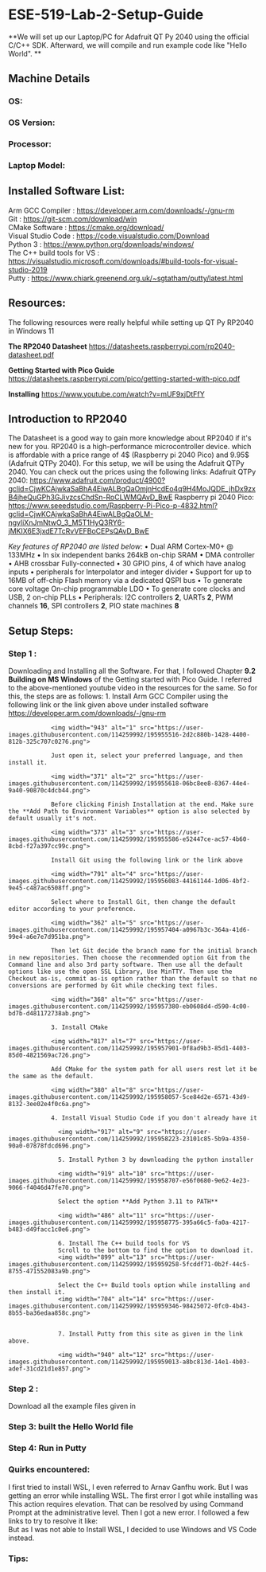 # ESE-519-Lab-2-Setup-Guide
 **We will set up our Laptop/PC for Adafruit QT Py 2040 using the official C/C++ SDK. Afterward, we will compile and run example code like "Hello World".
**
## Machine Details
### OS:
### OS Version:
### Processor:
### Laptop Model:

## Installed Software List:

Arm GCC Compiler              :    https://developer.arm.com/downloads/-/gnu-rm  <br />
Git                           :    https://git-scm.com/download/win <br />
CMake Software                :    https://cmake.org/download/ <br />
Visual Studio Code            :    https://code.visualstudio.com/Download <br />
Python 3                      :    https://www.python.org/downloads/windows/ <br />
The C++ build tools for VS    :    https://visualstudio.microsoft.com/downloads/#build-tools-for-visual-studio-2019 <br />
Putty                         :    https://www.chiark.greenend.org.uk/~sgtatham/putty/latest.html <br />


## Resources:
The following resources were really helpful while setting up QT Py RP2040 in Windows 11

**The RP2040 Datasheet**
https://datasheets.raspberrypi.com/rp2040-datasheet.pdf

**Getting Started with Pico Guide**
https://datasheets.raspberrypi.com/pico/getting-started-with-pico.pdf

**Installing** 
https://www.youtube.com/watch?v=mUF9xjDtFfY

## Introduction to RP2040
The Datasheet is a good way to gain more knowledge about RP2040 if it's new for you. 
RP2040 is a high-performance microcontroller device. which is affordable with a price range of 4$ (Raspberry pi 2040 Pico) and 9.95$ (Adafruit QTPy 2040). For this setup, we will be using the Adafruit QTPy 2040. 
You can check out the prices using the following links:
Adafruit QTPy 2040:  https://www.adafruit.com/product/4900?gclid=CjwKCAjwkaSaBhA4EiwALBgQaOmjnHcdEo4q9H4MoJQDE_jhDx9zxB4jheQuGPh3GJivzcsChdSn-RoCLWMQAvD_BwE
Raspberry pi 2040 Pico: https://www.seeedstudio.com/Raspberry-Pi-Pico-p-4832.html?gclid=CjwKCAjwkaSaBhA4EiwALBgQaOLM-ngyliXnJmNtwO_3_M5T1HyQ3RY6-jMKIX6E3jxdE7TcRvVEFBoCEPsQAvD_BwE

*Key features of RP2040 are listed below:*
• Dual ARM Cortex-M0+ @ 133MHz
• In six independent banks 264kB on-chip SRAM 
• DMA controller
• AHB crossbar Fully-connected 
• 30 GPIO pins, 4 of which have analog inputs
• peripherals for Interpolator and integer divider
• Support for up to 16MB of off-chip Flash memory via a dedicated QSPI bus
• To generate core voltage On-chip programmable LDO 
• To generate core clocks and USB, 2 on-chip PLLs
• Peripherals: I2C controllers **2**, UARTs **2**, PWM channels **16**, SPI controllers **2**, PIO state machines **8**

## Setup Steps:

### Step 1 :
Downloading and Installing all the Software.  For that, I followed Chapter **9.2 Building on MS Windows** of the Getting started with Pico Guide.
I referred to the above-mentioned youtube video in the resources for the same. 
            So for this, the steps are as follows:
            1. Install Arm GCC Compiler using the following link or the link given above under installed software 
                https://developer.arm.com/downloads/-/gnu-rm
                
                <img width="943" alt="1" src="https://user-images.githubusercontent.com/114259992/195955516-2d2c880b-1428-4400-812b-325c707c0276.png">
                
                Just open it, select your preferred language, and then install it.
                
                <img width="371" alt="2" src="https://user-images.githubusercontent.com/114259992/195955618-06bc8ee8-8367-44e4-9a40-90870c4dcb44.png">
                
                Before clicking Finish Installation at the end. Make sure the **Add Path to Environment Variables** option is also selected by default usually it's not.
                
                <img width="373" alt="3" src="https://user-images.githubusercontent.com/114259992/195955586-e52447ce-ac57-4b60-8cbd-f27a397cc99c.png">
                
                Install Git using the following link or the link above
             
                <img width="791" alt="4" src="https://user-images.githubusercontent.com/114259992/195956083-44161144-1d06-4bf2-9e45-c487ac6508ff.png">
             
                Select where to Install Git, then change the default editor according to your preference. 
                
                <img width="362" alt="5" src="https://user-images.githubusercontent.com/114259992/195957404-a0967b3c-364a-41d6-99e4-a6e7e7d951ba.png">
                
                Then let Git decide the branch name for the initial branch in new repositories. Then choose the recommended option Git from the Command line and also 3rd party software. Then use all the default options like use the open SSL Library, Use MinTTY. Then use the Checkout as-is, commit as-is option rather than the default so that no conversions are performed by Git while checking text files. 
                
                <img width="368" alt="6" src="https://user-images.githubusercontent.com/114259992/195957380-eb0608d4-d590-4c00-bd7b-d481172738ab.png">
                
                3. Install CMake 
                
                <img width="817" alt="7" src="https://user-images.githubusercontent.com/114259992/195957901-0f8ad9b3-85d1-4403-85d0-4821569ac726.png">
                 
                Add CMake for the system path for all users rest let it be the same as the default. 
                
                <img width="380" alt="8" src="https://user-images.githubusercontent.com/114259992/195958057-5ce84d2e-6571-43d9-8132-3ee02e4f0c6a.png">
                
                4. Install Visual Studio Code if you don't already have it 
                
                  <img width="917" alt="9" src="https://user-images.githubusercontent.com/114259992/195958223-23101c85-5b9a-4350-90a0-07878fdcd696.png">
                  
                  5. Install Python 3 by downloading the python installer 
                  
                  <img width="919" alt="10" src="https://user-images.githubusercontent.com/114259992/195958707-e56f0680-9e62-4e23-9066-f4046d47fe70.png">
                  
                  Select the option **Add Python 3.11 to PATH**
                  
                  <img width="486" alt="11" src="https://user-images.githubusercontent.com/114259992/195958775-395a66c5-fa0a-4217-b483-d49facc1c0e6.png">
                  
                  6. Install The C++ build tools for VS 
                  Scroll to the bottom to find the option to download it. 
                  <img width="899" alt="13" src="https://user-images.githubusercontent.com/114259992/195959258-5fcddf71-0b2f-44c5-8755-471552083a9b.png">
                  
                  Select the C++ Build tools option while installing and then install it. 
                  <img width="704" alt="14" src="https://user-images.githubusercontent.com/114259992/195959346-98425072-0fc0-4b43-8b55-ba36edaa858c.png">


                  7. Install Putty from this site as given in the link above. 
                  
                  <img width="940" alt="12" src="https://user-images.githubusercontent.com/114259992/195959013-a8bc813d-14e1-4b03-adef-31cd21d1e857.png">

### Step 2 :
Download all the example files given in 

### Step 3: built the Hello World file

### Step 4: Run in Putty
    
### Quirks encountered:
I first tried to install WSL, I even referred to Arnav Ganfhu work. But I was getting an error while installing WSL. The first error I got while installing was This action requires elevation. That can be resolved by using Command Prompt at the administrative level. Then I got a new error. I followed a few links to try to resolve it like:               
But as I was not able to Install WSL, I decided to use Windows and VS Code instead. 


### Tips:
